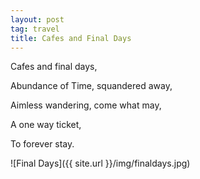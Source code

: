 ```yaml
---
layout: post
tag: travel
title: Cafes and Final Days
---
```


Cafes and final days,

Abundance of Time, squandered away,

Aimless wandering, come what may,

A one way ticket,

To forever stay.

![Final Days]({{ site.url }}/img/finaldays.jpg)